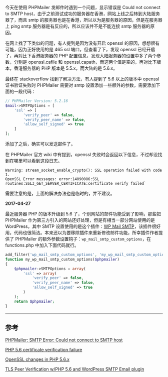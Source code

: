 <!-- title:PHPMailer 在 SSL 配置失败时的解决方法 -->
<!-- keywords:PHP, PHPMailer -->

今天在使用 PHPMailer 发邮件时遇到一个问题，显示错误是 Could not connect to SMTP host，由于之前测试成功的服务器在香港，网站上线之后转到大陆服务器了，而且 smtp 的服务器也是在香港，所以以为是服务器的原因，但是在服务器上 ping smtp 服务器是有反应的，所以应该并不是不能连接 smtp 服务器的原因。

在网上找了下类似的问题，有人提到是因为没有开启 openssl 的原因，想想很有可能，因为正好使用的是 465 ssl 端口，但查看了下，发现 openssl 已经开启了，再对比下香港服务器的 PHP 配置信息，发现大陆服务器的设置中多了两个参数，分别是 openssl.cafile 和 openssl.capath，而这两个值是空的，再对比下版本，香港服务器的 PHP 版本是 5.5.x，而大陆的是 5.6.x。

最终在 stackoverflow 找到了解决方法，有人提到了 5.6 以上的版本中 openssl 证书验证失败时 PHPMailer 需要对 smtp 设置添加一些额外的参数，需要添加下面的一段代码：

```php
// PHPMailer Version: 5.2.16
$mail->SMTPOptions = [
	'ssl' => [
		'verify_peer' => false,
		'verify_peer_name' => false,
		'allow_self_signed' => true
	]
];
```

添加了之后，确实可以发送邮件了。

在 PHPMailer 官方 wiki 中有提到，openssl 失败时会返回以下信息，不过却没找到在哪里可以看到这段日志。

```
Warning: stream_socket_enable_crypto(): SSL operation failed with code 1.
OpenSSL Error messages: error:14090086:SSL routines:SSL3_GET_SERVER_CERTIFICATE:certificate verify failed`
```

需要注意的是，上面的解决办法也是临时的，并不建议。

**2017-04-27**

最近服务器 PHP 的版本升级到 5.6 了，个别网站的邮件功能受到了影响，那些把 PHPMailer 作为第三方引入的网站还好处理，但是有相当一部分网站使用的是 WordPress，其中 SMTP 设置使用的是这个插件：[WP Mail SMTP](https://wordpress.org/plugins/wp-mail-smtp/)，该插件很好用，代码也很简洁。本来还以为要移除插件来重新修改邮件功能，所幸插件作者提供了 PHPMailer 的额外参数设置钩子：`wp_mail_smtp_custom_options`，在 functions.php 中加入下面代码就行。

```php
add_filter('wp_mail_smtp_custom_options', 'my_wp_mail_smtp_custom_options');
function my_wp_mail_smtp_custom_options($phpmailer)
{
    $phpmailer->SMTPOptions = array(
        'ssl' => array(
            'verify_peer' => false,
            'verify_peer_name' => false,
            'allow_self_signed' => true
        )
    );
    return $phpmailer;
}
```

---

## 参考

[PHPMailer: SMTP Error: Could not connect to SMTP host](https://stackoverflow.com/questions/3477766/phpmailer-smtp-error-could-not-connect-to-smtp-host#answer-36405556)

[PHP 5.6 certificate verification failure](https://github.com/PHPMailer/PHPMailer/wiki/Troubleshooting#php-56-certificate-verification-failure)

[OpenSSL changes in PHP 5.6.x](https://secure.php.net/manual/en/migration56.openssl.php)

[TLS Peer Verification w/PHP 5.6 and WordPress SMTP Email plugin](http://www.roylindauer.com/2016/09/tls-peer-verification-php56-wordpress-smtp-email-plugin/)